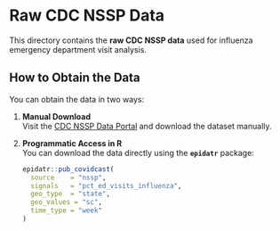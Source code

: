 # Raw CDC NSSP Data

This directory contains the **raw CDC NSSP data** used for influenza emergency department visit analysis.

## How to Obtain the Data

You can obtain the data in two ways:

1. **Manual Download**  
   Visit the [CDC NSSP Data Portal](https://data.cdc.gov/Public-Health-Surveillance/NSSP-Emergency-Department-Visit-Trajectories-by-St/rdmq-nq56/about_data) and download the dataset manually.

2. **Programmatic Access in R**  
   You can download the data directly using the **`epidatr`** package:

   ```r
   epidatr::pub_covidcast(
     source    = "nssp",
     signals   = "pct_ed_visits_influenza",
     geo_type  = "state",
     geo_values = "sc",
     time_type = "week"
   )
